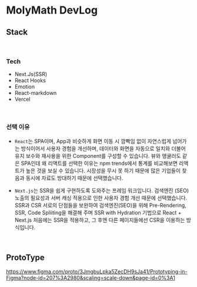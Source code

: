 # MolyMath DevLog

## Stack

<br>

### Tech

- Next.Js(SSR)
- React Hooks
- Emotion
- React-markdown
- Vercel

<br>

### 선택 이유

- `React`는 SPA이며, App과 비슷하게 화면 이동 시 깜빡임 없이 자연스럽게 넘어가는 방식이어서 사용자 경험을 개선하며, 데이터와 화면을 자동으로 일치와 더불어 유지 보수와 재사용을 위한 Component를 구성할 수 있습니다. 뷰와 앵귤러도 같은 SPA인데 왜 리액트를 선택한 이유는 npm trends에서 통계를 비교해보면 리액트가 높은 것을 보실 수 있습니다. 시장성을 무시 못 하기 때문에 많은 기업들이 찾음과 동시에 자료도 방대하기 때문에 선택했습니다.

- `Next.js`는 SSR을 쉽게 구현하도록 도와주는 프레임 워크입니다.
  검색엔진 (SEO) 노출의 필요성과 서버 캐싱 적용으로 인한 사용자 경험 개선 때문에 선택했습니다.
  SSR과 CSR 서로의 단점들을 보완하여 검색엔진(SEO)을 위해 Pre-Rendering, SSR, Code Spliiting을 해결해 주며 SSR with Hydration 기법으로 React + Next.js 처음에는 SSR을 적용하고, 그 후엔 다른 페이지들에선 CSR을 이용하는 방식입니다.

<br>

## ProtoType

https://www.figma.com/proto/3JmgbuLpka5ZecDH9sJa41/Prototyping-in-Figma?node-id=207%3A2980&scaling=scale-down&page-id=0%3A1

